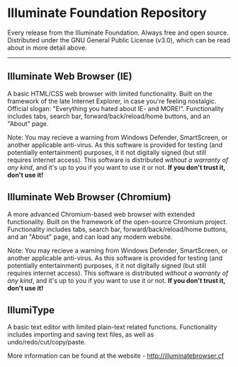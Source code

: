 # Illuminate Foundation Repository
Every release from the Illuminate Foundation. Always free and open source. Distributed under the GNU General Public License (v3.0), which can be read about in more detail above.

____________________________________________________________________________________________________________________________________________________________________

## Illuminate Web Browser (IE)
A basic HTML/CSS web browser with limited functionality. Built on the framework of the late Internet Explorer, in case you're feeling nostalgic. Official slogan: "Everything you hated about IE- and MORE!". Functionality includes tabs, search bar, forward/back/reload/home buttons, and an "About" page.

Note: You may recieve a warning from Windows Defender, SmartScreen, or another applicable anti-virus. As this software is provided for testing (and potentially entertainment) purposes, it it not digitally signed (but still requires internet access). This software is distributed *without a warranty of any kind*, and it's up to you if you want to use it or not. **If you don't trust it, don't use it!**

## Illuminate Web Browser (Chromium)
A more advanced Chromium-based web browser with extended functionality. Built on the framework of the open-source Chromium project. Functionality includes tabs, search bar, forward/back/reload/home buttons, and an "About" page, and can load any modern website.

Note: You may recieve a warning from Windows Defender, SmartScreen, or another applicable anti-virus. As this software is provided for testing (and potentially entertainment) purposes, it it not digitally signed (but still requires internet access). This software is distributed *without a warranty of any kind*, and it's up to you if you want to use it or not. **If you don't trust it, don't use it!**

## IllumiType
A basic text editor with limited plain-text related functions. Functionality includes importing and saving text files, as well as undo/redo/cut/copy/paste.
<br/>


More information can be found at the website - http://illuminatebrowser.cf


